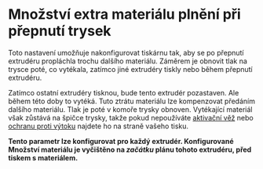 Množství extra materiálu plnění při přepnutí trysek
====
Toto nastavení umožňuje nakonfigurovat tiskárnu tak, aby se po přepnutí extrudéru propláchla trochu dalšího materiálu. Záměrem je obnovit tlak na trysce poté, co vytékala, zatímco jiné extrudéry tiskly nebo během přepnutí extrudéru.

Zatímco ostatní extrudéry tisknou, bude tento extrudér pozastaven. Ale během této doby to vytéká. Tuto ztrátu materiálu lze kompenzovat předáním dalšího materiálu. Tlak je poté v komoře trysky obnoven. Vytékající materiál však zůstává na špičce trysky, takže pokud nepoužíváte [aktivační věž](prime_tower_enable.md) nebo [ochranu proti výtoku](ooze_shield_enabled.md) najdete ho na straně vašeho tisku.

**Tento parametr lze konfigurovat pro každý extrudér. Konfigurované Množství materiálu je vyčištěno na *začátku* plánu tohoto extrudéru, před tiskem s materiálem.**